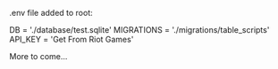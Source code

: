 .env file added to root:

DB = './database/test.sqlite'
MIGRATIONS = './migrations/table_scripts'
API_KEY = 'Get From Riot Games'


More to come...
